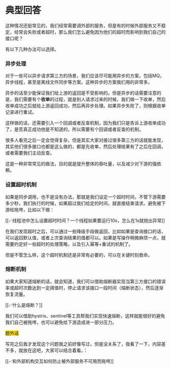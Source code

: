 # 典型回答


这种情况还挺常见的，我们经常需要调外部的服务，但是有的时候外部服务又不稳定，经常会失败或者超时，那么我们怎么避免因为他们的超时而影响到我们自己的接口呢？



有以下几种办法可以选择。



### 异步处理


对于一些可以异步请求第三方的场景，我们应该尽可能用异步的方案，包括MQ，异步线程，甚至是离线文件同步等方案。这种异步的方案我们用的非常多。



异步的话至少能保证我们给上游的返回是不受影响的。但是异步的话需要注意的是，我们需要有个**收单**的过程，就是别人请求过来的时候，我们做一下收单，然后收单成功之后就给上游返回成功，然后再异步处理。如果异步失败了，则根据收单记录进行重试。



这样做的话，还需要引入一个回调或者反查机制，因为我们只是告诉上游收单成功了，是否真正成功他是不知道的，所以需要有个回调或者反查的机制。



很多人看完之后一定会觉得复杂，但是其实大家对接过很多第三方的话就能发现，其实他们很多接口也都是这么做的，都是先收单，然后处理结果有了之后在回调，或者需要我们主动反查。



这是一种非常常见的做法，目的就是提升整体的吞吐量，以及减少对下游的强依赖。



### 设置超时机制


如果是同步调用，也不是没有办法，那就是我们设定一个超时时间，不管下游需要多少秒，我们执行的时候，如果超过我们给定的时间，就直接结束请求。避免被下游给拖垮，比如以下做：



[[✅线程池中怎么设置超时时间？一个线程如果要运行10s，怎么在1s就抛出异常]]



在我们发现超时之后，可以通过一些降级手段做返回，比如如果是查询接口的话，可以返回默认值，或者上次查询结果的值都可以。如果是写操作稍微麻烦一点，就需要约定好一些超时的处理策略，以及引入幂等+重试的机制了。



但是不管怎么样，这个超时机制还是非常有必要的，可以在关键时刻救命。



### 熔断机制


如果大家知道熔断的话，就会知道，我们可以借助熔断器实现当第三方接口的错误率或超时次数达到一定阈值时，停止请求该接口一段时间（熔断状态），然后逐渐恢复流量。



[[✅什么是熔断？]]



我们可以借助hystrix、sentinel等工具帮我们实现快速熔断，这样就能很好的避免我们自己被拖垮，也可以避免给下游造成进一部分压力。



<font style="background-color:#FBDE28;">题外话</font>



写完之后我才发现这个问题我之前好像写过，但是没关系了，我看了一下，内容差不多，就放在这吧，大家可以结合着看。：

[[✅和外部机构交互如何防止被外部服务不可用而拖垮]]

